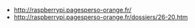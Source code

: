 - http://raspberrypi.pagesperso-orange.fr/
- http://raspberrypi.pagesperso-orange.fr/dossiers/26-20.htm
